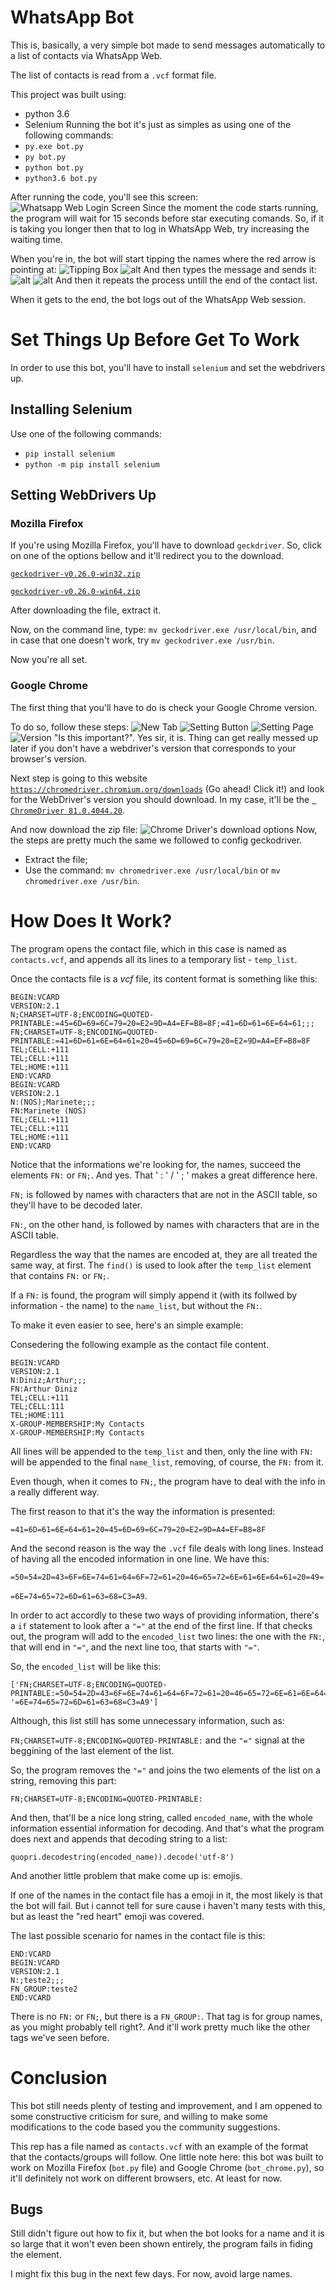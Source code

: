 # WhatsApp Bot
This is, basically, a very simple bot made to send messages automatically to a list of contacts via WhatsApp Web.</p>
The list of contacts is read from a `.vcf` format file.</p>
This project was built using:
* python 3.6
* Selenium
Running the bot it's just as simples as using one of the following commands:
* `py.exe bot.py`
* `py bot.py`
* `python bot.py`
* `python3.6 bot.py`

After running the code, you'll see this screen:
![Whatsapp Web Login Screen](/README_images/whatsappweb.png)
Since the moment the code starts running, the program will wait for 15 seconds before star executing comands. So, if it is taking you longer then that to log in WhatsApp Web, try increasing the waiting time.</p>
When you're in, the bot will start tipping the names where the red arrow is pointing at:
![Tipping Box](README_images/whatsapp.jpg)
![alt](README_images/writen.jpg)
And then types the message and sends it:
![alt](README_images/typing.jpg)
![alt](README_images/sent.jpg)
And then it repeats the process untill the end of the contact list.</p>
When it gets to the end, the bot logs out of the WhatsApp Web session.
# Set Things Up Before Get To Work
In order to use this bot, you'll have to install `selenium` and set the webdrivers up.</p>
## Installing Selenium
Use one of the following commands:
* `pip install selenium`
* `python -m pip install selenium`

## Setting WebDrivers Up
### Mozilla Firefox
If you're using Mozilla Firefox, you'll have to download `geckdriver`. So, click on one of the options bellow and it'll redirect you to the download.</p>
[`geckodriver-v0.26.0-win32.zip`](https://github.com/mozilla/geckodriver/releases/download/v0.26.0/geckodriver-v0.26.0-win32.zip)</p>
[`geckodriver-v0.26.0-win64.zip`](geckodriver-v0.26.0-win64.zip)</p>
After downloading the file, extract it.</p>
Now, on the command line, type: `mv geckodriver.exe /usr/local/bin`, and in case that one doesn't work, try `mv geckodriver.exe /usr/bin`.</p>
Now you're all set.
### Google Chrome
The first thing that you'll have to do is check your Google Chrome version.</p>
To do so, follow these steps:
![New Tab](README_images/newtab.jpg)
![Setting Button](README_images/settingsbutton.jpg)
![Setting Page](README_images/settingspage.jpg)
![Version](README_images/version.jpg)
"Is this important?". Yes sir, it is. Thing can get really messed up later if you don't have a webdriver's version that corresponds to your browser's version.</p>
Next step is going to this website [`https://chromedriver.chromium.org/downloads`](https://chromedriver.chromium.org/downloads) (Go ahead! Click it!) and look for the WebDriver's version you should download. In my case, it'll be the [` ChromeDriver 81.0.4044.20`](https://chromedriver.storage.googleapis.com/index.html?path=81.0.4044.20/).</p>
And now download the zip file:
![Chrome Driver's download options](README_images/download_options.png)
Now, the steps are pretty much the same we followed to config geckodriver.</p>
* Extract the file;
* Use the command: `mv chromedriver.exe /usr/local/bin` or `mv chromedriver.exe /usr/bin`.
# How Does It Work?
The program opens the contact file, which in this case is named as `contacts.vcf`, and appends all its lines to a temporary list - `temp_list`.</p>
Once the contacts file is a *vcf* file, its content format is something like this:
```
BEGIN:VCARD
VERSION:2.1
N;CHARSET=UTF-8;ENCODING=QUOTED-PRINTABLE:=45=6D=69=6C=79=20=E2=9D=A4=EF=B8=8F;=41=6D=61=6E=64=61;;;
FN;CHARSET=UTF-8;ENCODING=QUOTED-PRINTABLE:=41=6D=61=6E=64=61=20=45=6D=69=6C=79=20=E2=9D=A4=EF=B8=8F
TEL;CELL:+111
TEL;CELL:+111
TEL;HOME:+111
END:VCARD
BEGIN:VCARD
VERSION:2.1
N:(NOS);Marinete;;;
FN:Marinete (NOS)
TEL;CELL:+111
TEL;CELL:+111
TEL;HOME:+111
END:VCARD
```
Notice that the informations we're looking for, the names, succeed the elements `FN:` or `FN;`. And yes. That ' : ' / ' ; ' makes a great difference here.</p>
`FN;` is followed by names with characters that are not in the ASCII table, so they'll have to be decoded later.</p>
`FN:`, on the other hand, is followed by names with characters that are in the ASCII table.</p>
Regardless the way that the names are encoded at, they are all treated the same way, at first. The `find()` is used to look after the `temp_list` element that contains `FN:` or `FN;`.</p> 
If a `FN:` is found, the program will simply append it (with its follwed by information - the name) to the `name_list`, but without the `FN:`.</p>
To make it even easier to see, here's an simple example:</p>
Consedering the following example as the contact file content.
```
BEGIN:VCARD
VERSION:2.1
N:Diniz;Arthur;;;
FN:Arthur Diniz
TEL;CELL:+111
TEL;CELL:111
TEL;HOME:111
X-GROUP-MEMBERSHIP:My Contacts
X-GROUP-MEMBERSHIP:My Contacts
```
All lines will be appended to the `temp_list` and then, only the line with `FN:` will be appended to the final `name_list`, removing, of course, the `FN:` from it.</p>
Even though, when it comes to `FN;`, the program have to deal with the info in a really different way.</p>
The first reason to that it's the way the information is presented:</p>
`=41=6D=61=6E=64=61=20=45=6D=69=6C=79=20=E2=9D=A4=EF=B8=8F`</p>
And the second reason is the way the `.vcf` file deals with long lines. Instead of having all the encoded information in one line. We have this:</p>
`=50=54=2D=43=6F=6E=74=61=64=6F=72=61=20=46=65=72=6E=61=6E=64=61=20=49=`</p>
`=6E=74=65=72=6D=61=63=68=C3=A9`.</p>
In order to act accordly to these two ways of providing information, there's a `if` statement to look after a `"="` at the end of the first line. If that checks out, the program will add to the `encoded_list` two lines: the one with the `FN:`, that will end in `"="`, and the next line too, that starts with `"="`.</p>
So, the `encoded_list` will be like this:</p>
```
['FN;CHARSET=UTF-8;ENCODING=QUOTED-PRINTABLE:=50=54=2D=43=6F=6E=74=61=64=6F=72=61=20=46=65=72=6E=61=6E=64=61=20=49=', '=6E=74=65=72=6D=61=63=68=C3=A9']
```
Although, this list still has some unnecessary information, such as:</p>
`FN;CHARSET=UTF-8;ENCODING=QUOTED-PRINTABLE:` and the `"="` signal at the beggining of the last element of the list.</p>
So, the program removes the `"="` and joins the two elements of the list on a string, removing this part:</p>
`FN;CHARSET=UTF-8;ENCODING=QUOTED-PRINTABLE:`</p>
And then, that'll be a nice long string, called `encoded_name`, with the whole information essential information for decoding. And that's what the program does next and appends that decoding string to a list:</p>
```
quopri.decodestring(encoded_name)).decode('utf-8')
```
And another little problem that make come up is: emojis.</p>
If one of the names in the contact file has a emoji in it, the most likely is that the bot will fail. But i cannot tell for sure cause i haven't many tests with this, but as least the "red heart" emoji was covered.</p>
The last possible scenario for names in the contact file is this:
```
END:VCARD
BEGIN:VCARD
VERSION:2.1
N:;teste2;;;
FN_GROUP:teste2
END:VCARD
```
There is no `FN:` or `FN;`, but there is a `FN_GROUP:`. That tag is for group names, as you might probably tell right?. And it'll work pretty much like the other tags we've seen before.</p>
# Conclusion
This bot still needs plenty of testing and improvement, and I am oppened to some constructive criticism for sure, and willing to make some modifications to the code based you the community suggestions.</p>

This rep has a file named as `contacts.vcf` with an example of the format that the contacts/groups will follow.
One little note here: this bot was built to work on Mozilla Firefox (`bot.py` file) and Google Chrome (`bot_chrome.py`), so it'll definitely not work on different browsers, etc. At least for now.</p>


## Bugs
Still didn't figure out how to fix it, but when the bot looks for a name and it is so large that it won't even been shown entirely, the program fails in fiding the element.</p>
I might fix this bug in the next few days. For now, avoid large names.
